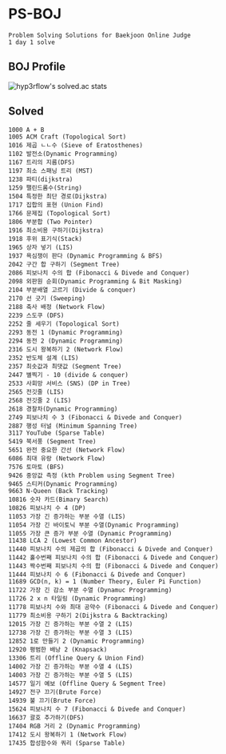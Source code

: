 # PS-BOJ

    Problem Solving Solutions for Baekjoon Online Judge
    1 day 1 solve

## BOJ Profile

![hyp3rflow's solved.ac stats](https://github-readme-solvedac.hyp3rflow.vercel.app/api/?handle=bln01)

## Solved

    1000 A + B
    1005 ACM Craft (Topological Sort)
    1016 제곱 ㄴㄴ수 (Sieve of Eratosthenes)
    1102 발전소(Dynamic Programming)
    1167 트리의 지름(DFS)
    1197 최소 스패닝 트리 (MST)
    1238 파티(dijkstra)
    1259 팰린드롬수(String)
    1504 특정한 최단 경로(Dijkstra)
    1717 집합의 표현 (Union Find)
    1766 문제집 (Topological Sort)
    1806 부분합 (Two Pointer)
    1916 최소비용 구하기(Dijkstra)
    1918 후위 표기식(Stack)
    1965 상자 넣기 (LIS)
    1937 욕심쟁이 판다 (Dynamic Programming & BFS)
    2042 구간 합 구하기 (Segment Tree)
    2086 피보나치 수의 합 (Fibonacci & Divede and Conquer)
    2098 외판원 순회(Dynamic Programming & Bit Masking)
    2104 부분배열 고르기 (Divide & conquer)
    2170 선 긋기 (Sweeping)
    2188 축사 배정 (Network Flow)
    2239 스도쿠 (DFS)
    2252 줄 세우기 (Topological Sort)
    2293 동전 1 (Dynamic Programming)
    2294 동전 2 (Dynamic Programming)
    2316 도시 왕복하기 2 (Network Flow)
    2352 반도체 설계 (LIS)
    2357 최솟값과 최댓값 (Segment Tree)
    2447 별찍기 - 10 (divide & conquer)
    2533 사회망 서비스 (SNS) (DP in Tree)
    2565 전깃줄 (LIS)
    2568 전깃줄 2 (LIS)
    2618 경찰차(Dynamic Programming)
    2749 피보나치 수 3 (Fibonacci & Divede and Conquer)
    2887 행성 터널 (Minimum Spanning Tree)
    3117 YouTube (Sparse Table)
    5419 북서풍 (Segment Tree)
    5651 완전 중요한 간선 (Network Flow)
    6086 최대 유랑 (Network Flow)
    7576 토마토 (BFS)
    9426 중앙값 측정 (kth Problem using Segment Tree)
    9465 스티커(Dynamic Programming)
    9663 N-Queen (Back Tracking)
    10816 숫자 카드(Bimary Search)
    10826 피보나치 수 4 (DP)
    11053 가장 긴 증가하는 부분 수열 (LIS)
    11054 가장 긴 바이토닉 부분 수열(Dynamic Programming)
    11055 가장 큰 증가 부분 수열 (Dynamic Programming)
    11438 LCA 2 (Lowest Common Ancestor)
    11440 피보나치 수의 제곱의 합 (Fibonacci & Divede and Conquer)
    11442 홀수번째 피보나치 수의 합 (Fibonacci & Divede and Conquer)
    11443 짝수번째 피보나치 수의 합 (Fibonacci & Divede and Conquer)
    11444 피보나치 수 6 (Fibonacci & Divede and Conquer)
    11689 GCD(n, k) = 1 (Number Theory, Euler Pi Function)
    11722 가장 긴 감소 부분 수열 (Dynamuc Programming)
    11726 2 x n 타일링 (Dynamic Programming)
    11778 피보나치 수와 최대 공약수 (Fibonacci & Divede and Conquer)
    11779 최소비용 구하기 2(Dijkstra & Backtracking)
    12015 가장 긴 증가하는 부분 수열 2 (LIS)
    12738 가장 긴 증가하는 부분 수열 3 (LIS)
    12852 1로 만들기 2 (Dynamic Programming)
    12920 평범한 배낭 2 (Knapsack)
    13306 트리 (Offline Query & Union Find)
    14002 가장 긴 증가하는 부분 수열 4 (LIS)
    14003 가장 긴 증가하는 부분 수열 5 (LIS)
    14577 일기 예보 (Offline Query & Segment Tree)
    14927 전구 끄기(Brute Force)
    14939 불 끄기(Brute Force)
    15624 피보나치 수 7 (Fibonacci & Divede and Conquer)
    16637 괄호 추가하기(DFS)
    17404 RGB 거리 2 (Dynamic Programming)
    17412 도시 왕복하기 1 (Network Flow)
    17435 합성함수와 쿼리 (Sparse Table)

